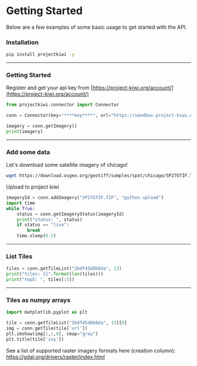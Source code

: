 # Getting Started

Below are a few examples of some basic usage to get started with the API.
### Installation
```Bash
pip install projectkiwi -y
```
---

### Getting Started
Register and get your api key from [https://project-kiwi.org/account/](https://project-kiwi.org/account/)
```python
from projectkiwi.connector import Connector

conn = Connector(key="****key****", url="https://sandbox.project-kiwi.org/api/")

imagery = conn.getImagery()
print(imagery)
```

---

### Add some data

Let's download some satellite imagery of chicago!
```Bash
wget https://download.osgeo.org/geotiff/samples/spot/chicago/SP27GTIF.TIF
```

Upload to project kiwi
```Python
imageryId = conn.addImagery("SP27GTIF.TIF", "python upload")
import time
while True:
    status = conn.getImageryStatus(imageryId)
    print("status: ", status)
    if status == "live":
        break
    time.sleep(0.5)
```

---

### List Tiles
```Python
tiles = conn.getTileList("2bdf45d8b8da", 13)
print("tiles: {}".format(len(tiles)))
print("top5: ", tiles[:5])
```

---

### Tiles as numpy arrays
```python
import matplotlib.pyplot as plt

tile = conn.getTileList("2bdf45d8b8da", 13)[0]
img = conn.getTile(tile['url'])
plt.imshow(img[:,:,0], cmap="gray")
plt.title(tile['zxy'])
```


See a list of supported raster imagery formats here (creation column):
https://gdal.org/drivers/raster/index.html
